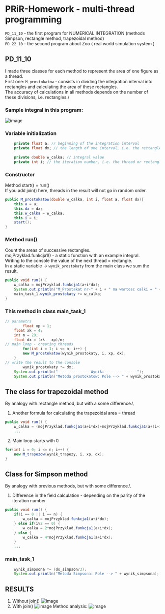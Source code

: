 # PRiR-Homework - multi-thread programming
```PD_11_10``` - the first program for NUMERICAL INTEGRATION (methods Simpson, rectangle method, trapezoidal method) \
```PD_22_10``` - the second program about Zoo ( real world simulation system ) 
## PD_11_10 
I made three classes for each method to represent the area of one figure as a thread.\
First one: ```M_prostokatow``` - consists in dividing the integration interval into rectangles and calculating the area of these rectangles.\
The accuracy of calculations in all methods depends on the number of these divisions, i.e. rectangles.\
### Sample integral in this program:
![image](https://user-images.githubusercontent.com/72127610/138529944-dd6f5dd9-db5f-4e35-a8fc-fb2ab4706bcd.png)
### Variable initialization
```java
  	private float a; // beginning of the integration interval
	private float dx; // the length of one interval, i.e. the rectangle after the division 
	
	private double w_calka; // integral value
	private int i; // the iteration number, i.e. the thread or rectangle
```
### Constructor
Method start() = run() \
If you add join() here, threads in the result will not go in random order.
```java
public M_prostokatow(double w_calka, int i, float a, float dx){
	this.a = a;
	this.dx = dx;
	this.w_calka = w_calka;
	this.i = i;
	start();
}
```
### Method run()
Count the areas of successive rectangles.\
mojPrzyklad.funkcja1() - a static function with an example integral.\
Writing to the console the value of the next thread = rectangle.\
In a static variable -> ```wynik_prostokaty``` from the main class we sum the result.
```java
public void run() {
	w_calka = mojPrzyklad.funkcja1(a+i*dx);
	System.out.println("M_Prostakat nr-" + i + " ma wartosc calki = " + w_calka);
	main_task_1.wynik_prostokaty += w_calka;
}
```
### This method in class main_task_1
```java
// parametrs
    	float xp = 1;
	float xk = 4;
	int n = 20;
	float dx = (xk - xp)/n;
// main loop - creating threads
    	for(int i = 1; i <= n; i++) {
		new M_prostokatow(wynik_prostokaty, i, xp, dx);
	}
// write the result to the console
    	wynik_prostokaty *= dx;
	System.out.println("---------------Wyniki---------------");
	System.out.println("Metoda prostokatow: Pole --> " + wynik_prostokaty);
```
## The class for trapezoidal method 
By analogy with rectangle method, but with a some difference.\
1) Another formula for calculating the trapezoidal area = thread
```java
public void run() {
	w_calka = (mojPrzyklad.funkcja1(a+i*dx)+mojPrzyklad.funkcja1(a+(i+1)*dx))*dx/2;
	...
```
2) Main loop starts with 0
```java
for(int i = 0; i <= n; i++) {
	new M_trapezow(wynik_trapezy, i, xp, dx);
}
```
## Class for Simpson method
By analogy with previous methods, but with some difference.\
1) Difference in the field calculation - depending on the parity of the iteration number
```java
public void run() {
	if(i == 0 || i == n) {
		w_calka = mojPrzyklad.funkcja1(a+i*dx);
	} else if(i%2 == 0) {
		w_calka = 2*mojPrzyklad.funkcja1(a+i*dx);
	} else {
		w_calka = 4*mojPrzyklad.funkcja1(a+i*dx);
	}
	...
```
### main_task_1
```java
	wynik_simpsona *= (dx_simpson/3);
	System.out.println("Metoda Simpsona: Pole --> " + wynik_simpsona);
```
## RESULTS
1) Without join()
![image](https://user-images.githubusercontent.com/72127610/138530782-a7027a46-c471-430b-beaa-34dd903d1cdb.png)
2) With join()
![image](https://user-images.githubusercontent.com/72127610/138530835-8e51bf5d-830a-41e7-b804-0b69e64fb3c6.png)
Method analysis:
![image](https://user-images.githubusercontent.com/72127610/138529840-02350c77-ee4a-453e-bc5d-9cf8944d83e1.png)


